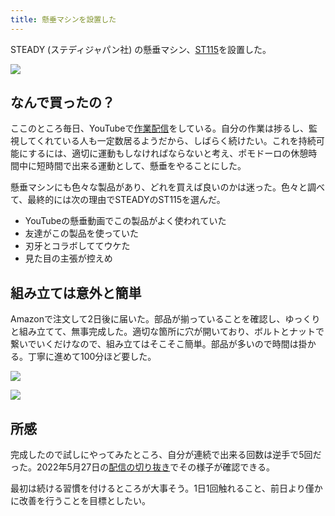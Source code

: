 ```yaml
---
title: 懸垂マシンを設置した
---
```

STEADY (ステディジャパン社) の懸垂マシン、[ST115](https://www.amazon.co.jp/dp/B09K3QQBKH)を設置した。

![](https://lh3.googleusercontent.com/docs/AG8NV2bttldsCtiTCIv8vZHsttjUjYy6040uO4qqu7yCWrSHIC_TEGJXFHoRAVNDPULAqTi5OXaXdceuHN1Ix-IVFwk0_zAiC-1oO_hrSjGF9s7r5r-TLwUm0_X_mZt2yv0t7dzg89xsYCKN2ras5ru45PEjS5-1slpmmnNamWCpg7Q1rcJVV4gQp4SmPE9co5ylgyRy3x0Uic-oTqCL7CNum21HfpfeuX9rzPRxOi3v07plrKP6r0SAEojcbOWuWSuJve-u-NIgZkXa0qoku3PfS1S80DyGmEb1j6EUGL67tKW8LD2VOpGsgQk1DtZhF5FljWTkYvSsKlMEUen67KWdcVMOdDlHn3k62L3c_TngcD6ln_AM3cGp6gmywh4FkZjopbNt6gogYccemdeAg6WZNw7Ai6N09ULoS2L9452_1NljOvHJOKxwLkiC2tbctxQpKl_MHG1Y7eHCEDXXbkD34Qq6PK7e76OfHvd2PFTylLtTLMkLZB77Rab_ayASoXI_iqxFAbLhTEYkonPTJQYgnRVr-y-8aU1Vlgq7CjqQaOkJ428mjtYmprHlVnoGIRlUFDIQNKUWkV3oq1pO8EglVpRle3KUSpTwtdXYwmE-rmJIzdALpAF1sXoXm0zK-lbLmGVsVC7pUYTETZ8Ix4xy2JS48wGPiF-VM1OtMEXwWPb1X5PSdnQZgy5AsL2R_FOVnJx0CesN9FpwklOPObC11FFUcjJNhOFL_oGsDanVS6rvpmyN8Vz0WGm5I7Hx2Cns6R6YQbVotPBekijSaF91cfJIpSKZm407QVmeAaB0qRVmGxvVmAtJ2af27UQ8cYU6d-ZYkggMLuuBrbtkfW9meOZPYeSZljcLf95xu2yn9wL0LttdKx9fsWAgKUjuc-M3AU1K1t9pJ6HqkZUbUPZgi2uzZviGz1EbTgsdQOcxvF_hH4yTHu_yeIgkebshP3b88ZsVR_lw1MRIxK42JpIG73EmD4h48I8Lxy-DFcW2rlfirMWa9pjlQXfzadXjkJ9c4AkeGSrzTqL1NVoOSQD8Z4YQXk8xakH69g_ieuTv5-gMT-DYBFBYM2ei9LFZd1RJVhvpBnluCixu-R8hfQHeIzfKGnjl81kUtIo_vp4l4CXIo6_yyV29TEB75s8aSDP-ejkYykOZ5Zl-YjG9RaDUkEldTHFkUti6WcXAbXLMxZ_fUWeS1n4dzRJXg0_IPlaaXt8JW-pYKfiWhsQqkyLI8F7G0jkwpxrY5bB2wAa-SKFKJtD-)

なんで買ったの？
--------

ここのところ毎日、YouTubeで[作業配信](https://www.youtube.com/c/r7kamura)をしている。自分の作業は捗るし、監視してくれている人も一定数居るようだから、しばらく続けたい。これを持続可能にするには、適切に運動もしなければならないと考え、ポモドーロの休憩時間中に短時間で出来る運動として、懸垂をやることにした。

懸垂マシンにも色々な製品があり、どれを買えば良いのかは迷った。色々と調べて、最終的には次の理由でSTEADYのST115を選んだ。

*   YouTubeの懸垂動画でこの製品がよく使われていた
*   友達がこの製品を使っていた
*   刃牙とコラボしててウケた
*   見た目の主張が控えめ

組み立ては意外と簡単
----------

Amazonで注文して2日後に届いた。部品が揃っていることを確認し、ゆっくりと組み立てて、無事完成した。適切な箇所に穴が開いており、ボルトとナットで繋いでいくだけなので、組み立てはそこそこ簡単。部品が多いので時間は掛かる。丁寧に進めて100分ほど要した。

![](https://lh3.googleusercontent.com/docs/AG8NV2bTm9q6aAlMEzJbkAoG2aqtmNkA0ESI2Eo3pStPZcdmmWViKSyh8lbFRMXOASmf-G1l2X9z673x7FkI_22FHMvYnZ2knfJPOKaaDGLboZEUC9TfvTC0myVrXUU34jIHwW65s5jE3azpOv-amDxsKMYDjFFQeZ0wv9lZPC4PCa0cGIsbBF0a9ATwSfNbHRhqzaXcPsvbYELHo8B7redTbNcXgp2cdyl1BkPXTeZNM3BojoFbGANsV6vGBCs5uQrt2LWNUm0cg8Ky9GpHUTnuJDbC9yjgbMuegTlH3d0FEgbNhtJgvm1EYXrpHSnmD1S5u0zP73g5VDgWKY0uiTWdqHExFYvDZiGnIya7weDyyJx7b5J9nJuj1QZtkV1mClVWqazJr70SCAtGkUNKBpQNb4Eyshv8eX37_VUYJWMzGp77Zm4UnFf7KHgLuMpvJlebmr_Q-Qk-DeeszMeuS3JFuHoh2C2y5JpgejCaORHGw3HicvEIi34XlItinJysRR7eC_qLsHsMx3S4n4h0oM5jUQcpxdyjKGCDoaB0UpGsB2FEdS3M9ZgyGE1uLCkXnIGPR4CdQb3pfYSVrmX0wqo0tsiLinb6iaLAu8l1miWPzs0G-3x5CKazPnwM08fgNvkEzMtsIlC9mS6Pgl5cI7BUvfGmw57AlgbFzCP49Wn4ekuXiNHGz2j-j2Yo7TZU9RhSkqQM_65Ul5f8hKeWrLhxKgM2q_UI-mOaaduCZ5sujZlx0A4BowQS_jYxbAL_y_5Ng42djwns1HYGsu4yvYq28qxAorqrnwzSP8wnwqGPmcolRaln2NSAhzEsE54g8rhhIt85Ldh0QmCkdLJAEI0yyN3XNYYeVYSCjQmQ2FsE0E2idEupBqXnkK2XGgC37OMCPUCzFYfPkiHzBg2OD6MhRYbmR1OG-ITSMnYQGkynIpCCaEOCjwY4llJF4cn7B7vXjcYREo4hvm36wrNGVfIz1cQwnRkSKWDpz2t3QWrmXI9tzH9Bycx150dFg6Phf1E3jEpMbaJEJ7jm4A1XTEshmkax4TvN0rN25uTubjw-ISa06Es7Bz76lUUTdZb6OWAQAu2kqGJK3gpXjMRIAY7gdBJCM7dBvonCRraIVUEkWPJbn1B_duD7KcFtv0_Y9YwJdm0dclTEDFVOe2RusDcBzSW_CYuKl82h0eOZFC8OgOB0vFNJloaSppKQLPjpOuplh1BGhsuMAFztsFJ_nPXN2h02qak4qjkYnIFVsvPwTdryyHao)

![](https://lh3.googleusercontent.com/docs/AG8NV2ZwRRl2X2u7WOLEeG7_kdezFWaVtkNABgV1BdEHAC9CIcNZXL25CbjRK6rNKQaH_KDYNnixjYYnUaHPLm5DclLxZokyZaXvain2PEGqpn0OUBN14uVwKxLIVo-ABqE4bZe9VIxmOKMikrShTUGgfG5cRbeYY3u4wo4K_EVeSsvB3Cr2n5RspXi2shXI8HR9N8MI-9nUW5b7hB-uo7ZgoLjFNYzpCoAX8Z-KlYqdB3KAAaZNjocjvli96p2hJl0eGn22IvaEsGJ0qO2Vifa88c6n1LX5JpYsrLP_YSs4ponuFLsbzWvxPkBS2cZREzavGhay6GWIoK-szI2DKvGuiqqy5uOb272jJV7WEhvgawGbJJbOtAy13HX9Zo5N7SpLKffL9LwMaZZ4ZxPk-nv8vsBzvhpj3iORLwWDEYK_lceC-IVC3RS1vmVFCtQB4w8AdtkcG8TD_CnFjiZ9WelJOkPtLsq7zF5gKIpKz-5utMyBxF74UlPu18-n_Y4Z-JLGm8WI8a5jr-g-jMKUTGrkEtHsg5i78CsfrCduJWH2DkzSPqirn4oakkICI0aUgtr8pW5_CmkFwJtaD5YpTMloQIXBU8d4wiZ3M085ZZzoTINtYeZt6GPYAvPWgArpIkiFxc0Xyhhg9wR_t8sttMvJNFpXGvPBNLf0SogPtQu1S0vdrwqCG5q49-TyzrJHeI5TCLJu2F4yvyufIqG8j5I1vbpW4dgPt0y8kcyjVQsP2BcQ8VrNyPlURrck8FQdmN1v_xem9b9BtBqQxriliUxm7vbsQ6lST6k34Pv1XKzA6xDHDpQ3ePoKyurb4cUXuVVcMtIbmd8ufPCshym0OQfIo4YyWGtBu3yNa-mPN_2FVG4qjMDmfTefzjCK_mlmhzXpKlRYNjBThzHjsCmlpyBNWDBoXfMlBr-uZGEHsC4Nlop9rWM8t86yMxX3xf6LVtSgl_X9oEb2j24oT51TZ5Q-KFstyZyOhCMw8Ql09dBPqcOX4ngruZNuyceEjkCijnlfuq__bnZgFO-MfvvN8tORIBWT9qH0X2Pw79WFnJlCbfM3KLd-y0KA_OkG62kvVtop6okUl2MJrEn13ncBogQ_mojYAk5uZR9HkaUORqiM72sInPqd6zVr4N7teYMpai6OWtyFvvWMAGoAXUJ0h6CN-ByGvVLdykMQDb5DN3XufKywm6qMCt73DzPqUXEKtxMdIBiIS1LeqBRxiq0JkdMQ6gmmjsrPRnzkpc8xVzRgs6lhRJGQ)

所感
--

完成したので試しにやってみたところ、自分が連続で出来る回数は逆手で5回だった。2022年5月27日の[配信の切り抜き](https://www.youtube.com/clip/Ugkxy2NXpdlfZF0kT9s-MoCOrbB1wpWEryK9)でその様子が確認できる。

最初は続ける習慣を付けるところが大事そう。1日1回触れること、前日より僅かに改善を行うことを目標としたい。
